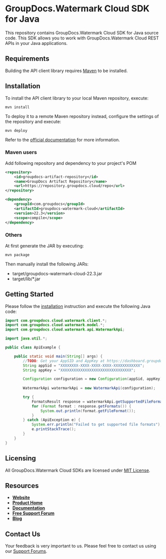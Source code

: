 # GroupDocs.Watermark Cloud SDK for Java
This repository contains GroupDocs.Watermark Cloud SDK for Java source code. This SDK allows you to work with GroupDocs.Watermark Cloud REST APIs in your Java applications.

## Requirements

Building the API client library requires [Maven](https://maven.apache.org/) to be installed.

## Installation

To install the API client library to your local Maven repository, execute:

```shell
mvn install
```

To deploy it to a remote Maven repository instead, configure the settings of the repository and execute:

```shell
mvn deploy
```

Refer to the [official documentation](https://maven.apache.org/plugins/maven-deploy-plugin/usage.html) for more information.

### Maven users

Add following repository and dependency to your project's POM

```xml
<repository>
    <id>groupdocs-artifact-repository</id>
    <name>GroupDocs Artifact Repository</name>
    <url>https://repository.groupdocs.cloud/repo</url>
</repository>
```

```xml
<dependency>
    <groupId>com.groupdocs</groupId>
    <artifactId>groupdocs-watermark-cloud</artifactId>
    <version>22.3</version>
    <scope>compile</scope>
</dependency>
```

### Others

At first generate the JAR by executing:

    mvn package

Then manually install the following JARs:

* target/groupdocs-watermark-cloud-22.3.jar
* target/lib/*.jar

## Getting Started

Please follow the [installation](#installation) instruction and execute the following Java code:

```java
import com.groupdocs.cloud.watermark.client.*;
import com.groupdocs.cloud.watermark.model.*;
import com.groupdocs.cloud.watermark.api.WatermarkApi;

import java.util.*;

public class ApiExample {

    public static void main(String[] args) {
        //TODO: Get your AppSID and AppKey at https://dashboard.groupdocs.cloud (free registration is required).
        String appSid = "XXXXXXXX-XXXX-XXXX-XXXX-XXXXXXXXXXXX";
        String appKey = "XXXXXXXXXXXXXXXXXXXXXXXXXXXXXXXX";

        Configuration configuration = new Configuration(appSid, appKey);
        
        WatermarkApi watermarkApi = new WatermarkApi(configuration);

        try {
            FormatsResult response = watermarkApi.getSupportedFileFormats();
            for (Format format : response.getFormats()) {
                System.out.println(format.getFileFormat());
            }
        } catch (ApiException e) {
            System.err.println("Failed to get supported file formats");
            e.printStackTrace();
        }
    }
}
```

## Licensing
All GroupDocs.Watermark Cloud SDKs are licensed under [MIT License](LICENSE).

## Resources
+ [**Website**](https://www.groupdocs.cloud)
+ [**Product Home**](https://products.groupdocs.cloud/watermark)
+ [**Documentation**](https://docs.groupdocs.cloud/display/watermarkcloud/Home)
+ [**Free Support Forum**](https://forum.groupdocs.cloud/c/watermark)
+ [**Blog**](https://blog.groupdocs.cloud/category/watermark)

## Contact Us
Your feedback is very important to us. Please feel free to contact us using our [Support Forums](https://forum.groupdocs.cloud/c/watermark).
